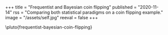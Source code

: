 +++
title = "Frequentist and Bayesian coin flipping"
published = "2020-11-14"
rss = "Comparing both statistical paradigms on a coin flipping example."
image = "/assets/self.jpg"
reeval = false
+++

\pluto{frequentist-bayesian-coin-flipping}
